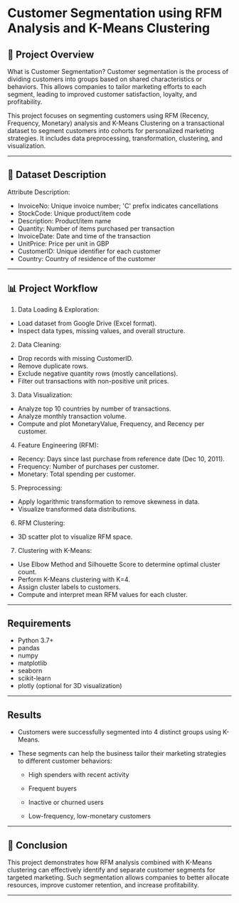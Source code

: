 # Customer Segmentation using RFM Analysis and K-Means Clustering

## 📌 Project Overview

What is Customer Segmentation?
Customer segmentation is the process of dividing customers into groups based on shared characteristics or behaviors. This allows companies to tailor marketing efforts to each segment, leading to improved customer satisfaction, loyalty, and profitability.

This project focuses on segmenting customers using RFM (Recency, Frequency, Monetary) analysis and K-Means Clustering on a transactional dataset to segment customers into cohorts for personalized marketing strategies. It includes data preprocessing, transformation, clustering, and visualization.

---

## 📁 Dataset Description

Attribute	Description:

- InvoiceNo:	Unique invoice number; 'C' prefix indicates cancellations
- StockCode:	Unique product/item code
- Description: Product/item name
- Quantity:	Number of items purchased per transaction
- InvoiceDate:	Date and time of the transaction
- UnitPrice:	Price per unit in GBP
- CustomerID:	Unique identifier for each customer
- Country:	Country of residence of the customer

---

## 📊 Project Workflow

1. Data Loading & Exploration:
- Load dataset from Google Drive (Excel format).
- Inspect data types, missing values, and overall structure.

2. Data Cleaning:
- Drop records with missing CustomerID.
- Remove duplicate rows.
- Exclude negative quantity rows (mostly cancellations).
- Filter out transactions with non-positive unit prices.

3. Data Visualization:
- Analyze top 10 countries by number of transactions.
- Analyze monthly transaction volume.
- Compute and plot MonetaryValue, Frequency, and Recency per customer.

4. Feature Engineering (RFM):
- Recency: Days since last purchase from reference date (Dec 10, 2011).
- Frequency: Number of purchases per customer.
- Monetary: Total spending per customer.

5. Preprocessing:
- Apply logarithmic transformation to remove skewness in data.
- Visualize transformed data distributions.

6. RFM Clustering:
- 3D scatter plot to visualize RFM space.

7. Clustering with K-Means:
- Use Elbow Method and Silhouette Score to determine optimal cluster count.
- Perform K-Means clustering with K=4.
- Assign cluster labels to customers.
- Compute and interpret mean RFM values for each cluster.

---

## Requirements

- Python 3.7+
- pandas
- numpy
- matplotlib
- seaborn
- scikit-learn
- plotly (optional for 3D visualization)

---

## Results

- Customers were successfully segmented into 4 distinct groups using K-Means.

- These segments can help the business tailor their marketing strategies to different customer behaviors:

    - High spenders with recent activity

    - Frequent buyers

    - Inactive or churned users

    - Low-frequency, low-monetary customers

---

## 📌 Conclusion
This project demonstrates how RFM analysis combined with K-Means clustering can effectively identify and separate customer segments for targeted marketing. Such segmentation allows companies to better allocate resources, improve customer retention, and increase profitability.

---
